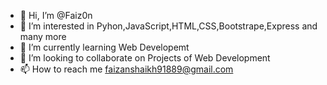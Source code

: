 - 👋 Hi, I’m @Faiz0n
- 👀 I’m interested in Pyhon,JavaScript,HTML,CSS,Bootstrape,Express and many more
- 🌱 I’m currently learning Web Developemt
- 💞️ I’m looking to collaborate on Projects of Web Development
- 📫 How to reach me faizanshaikh91889@gmail.com

<!---
Faiz0n/Faiz0n is a ✨ special ✨ repository because its `README.md` (this file) appears on your GitHub profile.
You can click the Preview link to take a look at your changes.
--->
